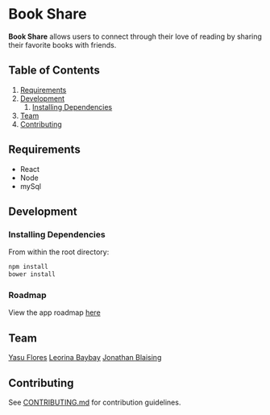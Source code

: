 # Book Share

**Book Share** allows users to connect through their love of reading by sharing their favorite books with friends.

## Table of Contents

1. [Requirements](#requirements)
1. [Development](#development)
    1. [Installing Dependencies](#installing-dependencies)
1. [Team](#team)
1. [Contributing](#contributing)

## Requirements

- React
- Node
- mySql

## Development

### Installing Dependencies

From within the root directory:

```sh
npm install
bower install
```

### Roadmap

View the app roadmap [here](https://github.com/CavernousRhinos/bookShare/issues)

## Team

  [Yasu Flores](https://github.com/carlosyasu91)
  [Leorina Baybay](https://github.com/Aniroel)
  [Jonathan Blaising](https://github.com/jblza)


## Contributing

See [CONTRIBUTING.md](CONTRIBUTING.md) for contribution guidelines.
